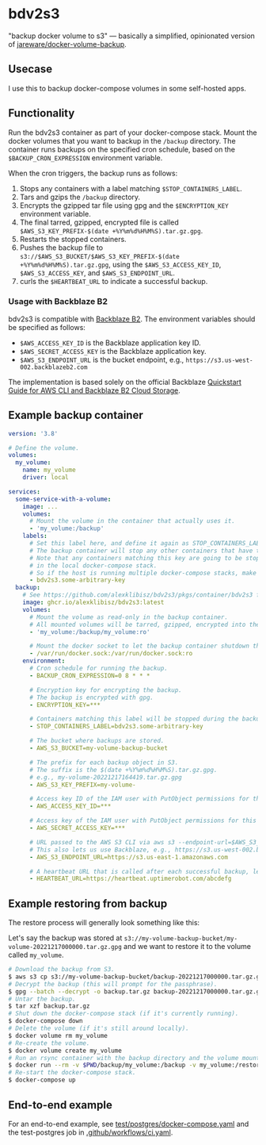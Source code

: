# bdv2s3

"backup docker volume to s3" — basically a simplified, opinionated version of [jareware/docker-volume-backup](https://github.com/jareware/docker-volume-backup).

## Usecase

I use this to backup docker-compose volumes in some self-hosted apps.

## Functionality

Run the bdv2s3 container as part of your docker-compose stack.
Mount the docker volumes that you want to backup in the `/backup` directory.
The container runs backups on the specified cron schedule, based on the `$BACKUP_CRON_EXPRESSION` environment variable.

When the cron triggers, the backup runs as follows:

1. Stops any containers with a label matching `$STOP_CONTAINERS_LABEL`.
1. Tars and gzips the `/backup` directory.
1. Encrypts the gzipped tar file using gpg and the `$ENCRYPTION_KEY` environment variable.
1. The final tarred, gzipped, encrypted file is called `$AWS_S3_KEY_PREFIX-$(date +%Y%m%d%H%M%S).tar.gz.gpg`.
1. Restarts the stopped containers.
1. Pushes the backup file to `s3://$AWS_S3_BUCKET/$AWS_S3_KEY_PREFIX-$(date +%Y%m%d%H%M%S).tar.gz.gpg`, using the `$AWS_S3_ACCESS_KEY_ID`, `$AWS_S3_ACCESS_KEY`, and `$AWS_S3_ENDPOINT_URL`.
1. curls the `$HEARTBEAT_URL` to indicate a successful backup.

### Usage with Backblaze B2

bdv2s3 is compatible with [Backblaze B2](https://www.backblaze.com/cloud-storage).
The environment variables should be specified as follows:

* `$AWS_ACCESS_KEY_ID` is the Backblaze application key ID.
* `$AWS_SECRET_ACCESS_KEY` is the Backblaze application key.
* `$AWS_S3_ENDPOINT_URL` is the bucket endpoint, e.g., `https://s3.us-west-002.backblazeb2.com`

The implementation is based solely on the official Backblaze [Quickstart Guide for AWS CLI and Backblaze B2 Cloud Storage](https://help.backblaze.com/hc/en-us/articles/360047779633-Quickstart-Guide-for-AWS-CLI-and-Backblaze-B2-Cloud-Storage).

## Example backup container

```yaml
version: '3.8'

# Define the volume.
volumes:
  my_volume:
    name: my_volume
    driver: local

services:
  some-service-with-a-volume:
    image: ...
    volumes:
      # Mount the volume in the container that actually uses it.
      - 'my_volume:/backup'
    labels:
      # Set this label here, and define it again as STOP_CONTAINERS_LABEL for the backup container.
      # The backup container will stop any other containers that have this label.
      # Note that any containers matching this key are going to be stopped, not just containers
      # in the local docker-compose stack.
      # So if the host is running multiple docker-compose stacks, make this label unique.
      - bdv2s3.some-arbitrary-key
  backup:
    # See https://github.com/alexklibisz/bdv2s3/pkgs/container/bdv2s3 for specific tags
    image: ghcr.io/alexklibisz/bdv2s3:latest
    volumes:
      # Mount the volume as read-only in the backup container.
      # All mounted volumes will be tarred, gzipped, encrypted into the same archive.
      - 'my_volume:/backup/my_volume:ro'

      # Mount the docker socket to let the backup container shutdown the service container.
      - /var/run/docker.sock:/var/run/docker.sock:ro
    environment:
      # Cron schedule for running the backup.
      - BACKUP_CRON_EXPRESSION=0 8 * * *

      # Encryption key for encrypting the backup.
      # The backup is encrypted with gpg.
      - ENCRYPTION_KEY=***

      # Containers matching this label will be stopped during the backup.
      - STOP_CONTAINERS_LABEL=bdv2s3.some-arbitrary-key

      # The bucket where backups are stored.
      - AWS_S3_BUCKET=my-volume-backup-bucket

      # The prefix for each backup object in S3.
      # The suffix is the $(date +%Y%m%d%H%M%S).tar.gz.gpg.
      # e.g., my-volume-20221217164419.tar.gz.gpg
      - AWS_S3_KEY_PREFIX=my-volume-

      # Access key ID of the IAM user with PutObject permissions for this bucket.
      - AWS_ACCESS_KEY_ID=***

      # Access key of the IAM user with PutObject permissions for this bucket.
      - AWS_SECRET_ACCESS_KEY=***

      # URL passed to the AWS S3 CLI via aws s3 --endpoint-url=$AWS_S3_ENDPOINT_URL
      # This also lets us use Backblaze, e.g., https://s3.us-west-002.backblazeb2.com
      - AWS_S3_ENDPOINT_URL=https://s3.us-east-1.amazonaws.com

      # A heartbeat URL that is called after each successful backup, letting us monitor and alert on the backup.
      - HEARTBEAT_URL=https://heartbeat.uptimerobot.com/abcdefg
```

## Example restoring from backup

The restore process will generally look something like this:

Let's say the backup was stored at `s3://my-volume-backup-bucket/my-volume-20221217000000.tar.gz.gpg` and we want to restore it to the volume called `my_volume`.

```bash
# Download the backup from S3.
$ aws s3 cp s3://my-volume-backup-bucket/backup-20221217000000.tar.gz.gpg .
# Decrypt the backup (this will prompt for the passphrase).
$ gpg --batch --decrypt -o backup.tar.gz backup-20221217000000.tar.gz.gpg
# Untar the backup.
$ tar xzf backup.tar.gz
# Shut down the docker-compose stack (if it's currently running).
$ docker-compose down
# Delete the volume (if it's still around locally).
$ docker volume rm my_volume
# Re-create the volume.
$ docker volume create my_volume
# Run an rsync container with the backup directory and the volume mounted to restore the backup.
$ docker run --rm -v $PWD/backup/my_volume:/backup -v my_volume:/restore eeacms/rsync:2.4 rsync -az /backup/ /restore/
# Re-start the docker-compose stack.
$ docker-compose up
```

## End-to-end example

For an end-to-end example, see [test/postgres/docker-compose.yaml](./test/postgres/docker-compose.yaml) and the test-postgres job in [.github/workflows/ci.yaml](.github/workflows/ci.yaml).
